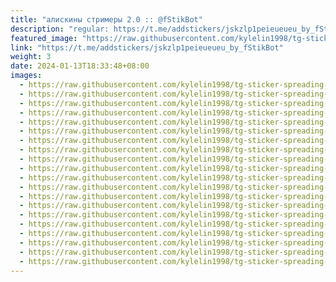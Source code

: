 ```yaml
---
title: "алискины стримеры 2.0 :: @fStikBot"
description: "regular: https://t.me/addstickers/jskzlp1peieueueu_by_fStikBot"
featured_image: "https://raw.githubusercontent.com/kylelin1998/tg-sticker-spreading-worldwide-images/main/img/abf6ad1a-1934-4614-8c9b-68b11f663ef9.jpg"
link: "https://t.me/addstickers/jskzlp1peieueueu_by_fStikBot"
weight: 3
date: 2024-01-13T18:33:48+08:00
images:
  - https://raw.githubusercontent.com/kylelin1998/tg-sticker-spreading-worldwide-images/main/img/abf6ad1a-1934-4614-8c9b-68b11f663ef9.jpg
  - https://raw.githubusercontent.com/kylelin1998/tg-sticker-spreading-worldwide-images/main/img/edd7bef9-5b08-4a28-8f79-3db9898f9e8a.jpg
  - https://raw.githubusercontent.com/kylelin1998/tg-sticker-spreading-worldwide-images/main/img/37ae4494-647e-4e5b-9969-a45dff5d3fe9.jpg
  - https://raw.githubusercontent.com/kylelin1998/tg-sticker-spreading-worldwide-images/main/img/744511ea-47f0-4671-94ec-1299db140e0d.jpg
  - https://raw.githubusercontent.com/kylelin1998/tg-sticker-spreading-worldwide-images/main/img/a761f597-7bc0-4841-9e99-9a49697b96ab.jpg
  - https://raw.githubusercontent.com/kylelin1998/tg-sticker-spreading-worldwide-images/main/img/234ca5ae-d979-4f67-8031-d2c30a3e78ba.jpg
  - https://raw.githubusercontent.com/kylelin1998/tg-sticker-spreading-worldwide-images/main/img/512eecfe-1bff-49ac-943f-869ebcf20871.jpg
  - https://raw.githubusercontent.com/kylelin1998/tg-sticker-spreading-worldwide-images/main/img/505e7266-b656-4034-85f3-1f76eaca5e3a.jpg
  - https://raw.githubusercontent.com/kylelin1998/tg-sticker-spreading-worldwide-images/main/img/1c4f7a13-e461-4bd4-837f-25b543347936.jpg
  - https://raw.githubusercontent.com/kylelin1998/tg-sticker-spreading-worldwide-images/main/img/e450ad06-ff43-4c63-963e-28efc416bca2.jpg
  - https://raw.githubusercontent.com/kylelin1998/tg-sticker-spreading-worldwide-images/main/img/6de9b89c-e599-46f7-acda-602fc9a7a6d8.jpg
  - https://raw.githubusercontent.com/kylelin1998/tg-sticker-spreading-worldwide-images/main/img/03dcc463-eb12-4dd1-b8eb-6415cc8ce39e.jpg
  - https://raw.githubusercontent.com/kylelin1998/tg-sticker-spreading-worldwide-images/main/img/bbe73c62-78e6-4824-bb80-33038eaa43bd.jpg
  - https://raw.githubusercontent.com/kylelin1998/tg-sticker-spreading-worldwide-images/main/img/9ed1369a-7d06-482b-a312-9df1c98c8458.jpg
  - https://raw.githubusercontent.com/kylelin1998/tg-sticker-spreading-worldwide-images/main/img/c45ad4d8-1414-4e7a-8e79-a0de532d4c59.jpg
  - https://raw.githubusercontent.com/kylelin1998/tg-sticker-spreading-worldwide-images/main/img/7eedf370-1b5d-4c36-b554-ee0702b33501.jpg
  - https://raw.githubusercontent.com/kylelin1998/tg-sticker-spreading-worldwide-images/main/img/c2fabdba-4e2c-4464-babf-67e170859148.jpg
  - https://raw.githubusercontent.com/kylelin1998/tg-sticker-spreading-worldwide-images/main/img/ef3c89e9-06e8-4fdb-a4be-54d5bba620d4.jpg
  - https://raw.githubusercontent.com/kylelin1998/tg-sticker-spreading-worldwide-images/main/img/f5b38a7e-c166-4cad-aae2-d6db87cae8cc.jpg
  - https://raw.githubusercontent.com/kylelin1998/tg-sticker-spreading-worldwide-images/main/img/2d62cb54-f7ae-4176-a400-3fb03a3c4929.jpg
---
```

